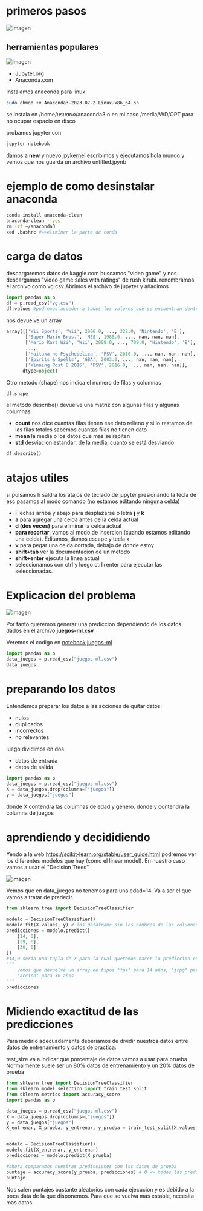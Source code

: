 # primeros pasos

![imagen](0001.png)

## herramientas populares

![imagen](0002.png)

- Jupyter.org
- Anaconda.com

Instalamos anaconda para linux
```bash
sudo chmod +x Anaconda3-2023.07-2-Linux-x86_64.sh
```
se instala en /home/*usuario*/anaconda3 o en mi caso /media/WD/OPT para no ocupar espacio en disco

probamos jupyter con 
```bash
jupyter notebook
```

damos a **new** y nuevo jpykernel
escribimos y ejecutamos hola mundo y vemos que nos guarda un archivo untitled.jpynb

# ejemplo de como desinstalar anaconda
```bash
conda install anaconda-clean
anaconda-clean --yes
rm -rf ~/anaconda3
xed .bashrc #=>eliminar la parte de conda
```

# carga de datos

descargaremos datos de kaggle.com buscamos "video game" y nos descargamos "video game sales with ratings" de rush kirubi. renombramos el archivo como vg.csv
Abrimos el archivo de jupyter y añadimos
```python
import pandas as p
df = p.read_csv("vg.csv")
df.values #podremos acceder a todos los valores que se encuentran dentro de este dataframe
```
nos devuelve un array
```python
array([['Wii Sports', 'Wii', 2006.0, ..., 322.0, 'Nintendo', 'E'],
       ['Super Mario Bros.', 'NES', 1985.0, ..., nan, nan, nan],
       ['Mario Kart Wii', 'Wii', 2008.0, ..., 709.0, 'Nintendo', 'E'],
       ...,
       ['Haitaka no Psychedelica', 'PSV', 2016.0, ..., nan, nan, nan],
       ['Spirits & Spells', 'GBA', 2003.0, ..., nan, nan, nan],
       ['Winning Post 8 2016', 'PSV', 2016.0, ..., nan, nan, nan]],
      dtype=object)
```

Otro metodo (shape) nos indica el numero de filas y columnas
```python
df.shape
```
el metodo describe() devuelve una matriz con algunas filas y algunas columnas.
- **count** nos dice cuantas filas tienen ese dato relleno y si lo restamos de las filas totales sabemos cuantas filas no tienen dato
- **mean** la media o los datos que mas se repiten
- **std** desviacion estandar: de la media, cuanto se está desviando
```python
df.describe()
```
# atajos utiles

si pulsamos h saldra los atajos de teclado de jupyter
presionando la tecla de esc pasamos al modo comando (no estamos editando ninguna celda)

- Flechas arriba y abajo para desplazarse o letra **j** y **k**
- **a** para agregar una celda antes de la celda actual
- **d (dos veces)** para eliminar la celda actual
- **para recortar**, vamos al modo de insercion (cuando estamos editando una celda). Editamos, damos escape y tecla x
- **v** para pegar una celda cortada, debajo de donde estoy
- **shift+tab** ver la documentacion de un metodo
- **shift+enter** ejecuta la linea actual
- seleccionamos con ctrl y luego ctrl+enter para ejecutar las seleccionadas.


# Explicacion del problema

![imagen](0003.png)

Por tanto queremos generar una prediccion dependiendo de los datos dados en el archivo **juegos-ml.csv**

Veremos el codigo en [notebook juegos-ml](juegos-ml.ipynb)

```python
import pandas as p
data_juegos = p.read_csv("juegos-ml.csv")
data_juegos
```

# preparando los datos

Entendemos preparar los datos a las acciones de quitar datos:
- nulos
- duplicados
- incorrectos
- no relevantes

luego dividimos en dos
- datos de entrada
- datos de salida

```python
import pandas as p
data_juegos = p.read_csv("juegos-ml.csv")
X = data_juegos.drop(columns=["juegos"])
y = data_juegos["juegos"]
```
donde X contendra las columnas de edad y genero.
donde y contendra la columna de juegos

# aprendiendo y decididiendo

Yendo a la web https://scikit-learn.org/stable/user_guide.html podremos ver los diferentes modelos que hay (como el linear model). En nuestro caso vamos a usar el "Decision Trees"

![imagen](0004.png)

Vemos que en data_juegos no tenemos para una edad=14. Va a ser el que vamos a tratar de predecir.

```python
from sklearn.tree import DecisionTreeClassifier

modelo = DecisionTreeClassifier()
modelo.fit(X.values, y) # los dataframe sin los nombres de las columnas (por eso ponemos .values)
predicciones = modelo.predict([
    [14, 0],
    [29, 0],
    [30, 0]
]) 
#14,0 seria una tupla de X para la cual queremos hacer la prediccion edad=14, genero=0
"""
    vemos que devuelve un array de tipos "fps" para 14 años, "jrpg" para 29 años y 
    "accion" para 30 años
"""
predicciones 
```

# Midiendo exactitud de las predicciones

Para medirlo adecuadamente deberiamos de dividir nuestros datos entre datos de entrenamiento y datos de practica.

test_size va a indicar que porcentaje de datos vamos a usar para prueba. Normalmente suele ser un 80% datos de entrenamiento y un 20% datos de prueba

```python
from sklearn.tree import DecisionTreeClassifier
from sklearn.model_selection import train_test_split
from sklearn.metrics import accuracy_score
import pandas as p

data_juegos = p.read_csv("juegos-ml.csv")
X = data_juegos.drop(columns=["juegos"])
y = data_juegos["juegos"]
X_entrenar, X_prueba, y_entrenar, y_prueba = train_test_split(X.values, y, test_size=0.2)


modelo = DecisionTreeClassifier()
modelo.fit(X_entrenar, y_entrenar) 
predicciones = modelo.predict(X_prueba) 

#ahora comparamos nuestras predicciones con los datos de prueba
puntaje = accuracy_score(y_prueba, predicciones) # 0 => todas las predicciones mal, 1 => predicciones correctas
puntaje
```
Nos salen puntajes bastante aleatorios con cada ejecucion y es debido a la poca data de la que disponemos. Para que se vuelva mas estable, necesita mas datos 